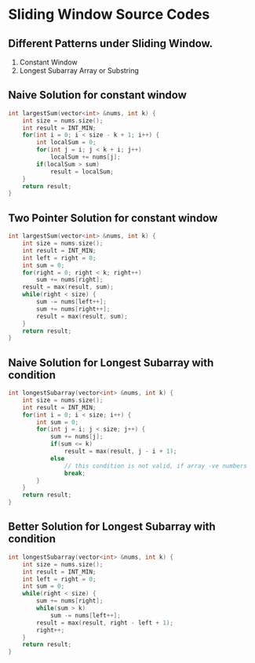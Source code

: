 # Sliding Window Source Codes

## Different Patterns under Sliding Window.

1. Constant Window
2. Longest Subarray Array or Substring

## Naive Solution for constant window

```cpp
int largestSum(vector<int> &nums, int k) {
    int size = nums.size();
    int result = INT_MIN;
    for(int i = 0; i < size - k + 1; i++) {
        int localSum = 0;
        for(int j = i; j < k + i; j++)
            localSum += nums[j];
        if(localSum > sum)
            result = localSum;
    }
    return result;
}
```

## Two Pointer Solution for constant window

```cpp
int largestSum(vector<int> &nums, int k) {
    int size = nums.size();
    int result = INT_MIN;
    int left = right = 0;
    int sum = 0;
    for(right = 0; right < k; right++)
        sum += nums[right];
    result = max(result, sum);
    while(right < size) {
        sum -= nums[left++];
        sum += nums[right++];
        result = max(result, sum);
    }
    return result;
}
```

## Naive Solution for Longest Subarray with condition

```cpp
int longestSubarray(vector<int> &nums, int k) {
    int size = nums.size();
    int result = INT_MIN;
    for(int i = 0; i < size; i++) {
        int sum = 0;
        for(int j = i; j < size; j++) {
            sum += nums[j];
            if(sum <= k)
                result = max(result, j - i + 1);
            else
                // this condition is not valid, if array -ve numbers
                break;
        }
    }
    return result;
}
```

## Better Solution for Longest Subarray with condition

```cpp
int longestSubarray(vector<int> &nums, int k) {
    int size = nums.size();
    int result = INT_MIN;
    int left = right = 0;
    int sum = 0;
    while(right < size) {
        sum += nums[right];
        while(sum > k) 
            sum -= nums[left++];
        result = max(result, right - left + 1);
        right++;
    }
    return result;
}
```

